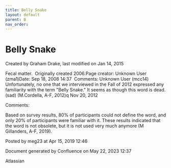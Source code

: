 ```yaml
---
title: Belly Snake
layout: default
parent: B
nav_order:
---
```


# Belly Snake

Created by  Graham Drake, last modified on Jan 14, 2015

Fecal matter.  Originally created 2006.Page creator: Unknown User (zma1)Date: Sep 18, 2008 14:37  Comments: Unknown User (mcc14) Unfortunately, no one that we interviewed in the Fall of 2012 expressed any familiarity with the term &quot;Belly Snake.&quot; It seems as though this word is dead. (sad) (M.Cordella, A-F, 2012)q Nov 20, 2012

Comments:

Based on survey results, 80% of participants could not define the word, and only 20% of participants were familiar with it. These results indicated that the word is not obsolete, but it is not used very much anymore (M Gillanders, A-F, 2019).

Posted by meg23 at Apr 15, 2019 12:46

Document generated by Confluence on May 22, 2023 12:37

Atlassian
